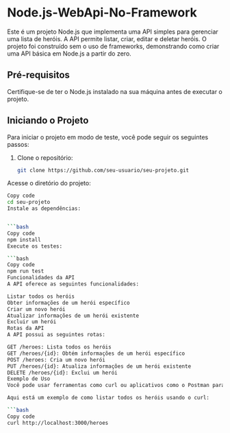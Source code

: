 # Node.js-WebApi-No-Framework

Este é um projeto Node.js que implementa uma API simples para gerenciar uma lista de heróis. A API permite listar, criar, editar e deletar heróis. O projeto foi construído sem o uso de frameworks, demonstrando como criar uma API básica em Node.js a partir do zero.

## Pré-requisitos

Certifique-se de ter o Node.js instalado na sua máquina antes de executar o projeto.

## Iniciando o Projeto

Para iniciar o projeto em modo de teste, você pode seguir os seguintes passos:

1. Clone o repositório:

   ```bash
   git clone https://github.com/seu-usuario/seu-projeto.git
Acesse o diretório do projeto:

   ```bash
   Copy code
   cd seu-projeto
Instale as dependências:


   ```bash
   Copy code
   npm install
Execute os testes:

   ```bash
   Copy code
   npm run test
Funcionalidades da API
A API oferece as seguintes funcionalidades:

Listar todos os heróis
Obter informações de um herói específico
Criar um novo herói
Atualizar informações de um herói existente
Excluir um herói
Rotas da API
A API possui as seguintes rotas:

GET /heroes: Lista todos os heróis
GET /heroes/{id}: Obtém informações de um herói específico
POST /heroes: Cria um novo herói
PUT /heroes/{id}: Atualiza informações de um herói existente
DELETE /heroes/{id}: Exclui um herói
Exemplo de Uso
Você pode usar ferramentas como curl ou aplicativos como o Postman para testar as rotas da API.

Aqui está um exemplo de como listar todos os heróis usando o curl:

   ```bash
Copy code
curl http://localhost:3000/heroes

